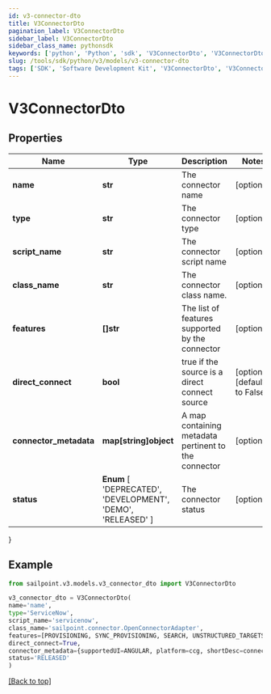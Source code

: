```yaml
---
id: v3-connector-dto
title: V3ConnectorDto
pagination_label: V3ConnectorDto
sidebar_label: V3ConnectorDto
sidebar_class_name: pythonsdk
keywords: ['python', 'Python', 'sdk', 'V3ConnectorDto', 'V3ConnectorDto']
slug: /tools/sdk/python/v3/models/v3-connector-dto
tags: ['SDK', 'Software Development Kit', 'V3ConnectorDto', 'V3ConnectorDto']
---
```


# V3ConnectorDto

## Properties

| Name | Type | Description | Notes |
| --- | --- | --- | --- |
| **name** | **str** | The connector name | [optional] |
| **type** | **str** | The connector type | [optional] |
| **script_name** | **str** | The connector script name | [optional] |
| **class_name** | **str** | The connector class name. | [optional] |
| **features** | **[]str** | The list of features supported by the connector | [optional] |
| **direct_connect** | **bool** | true if the source is a direct connect source | [optional] [default to False] |
| **connector_metadata** | **map[string]object** | A map containing metadata pertinent to the connector | [optional] |
| **status** | **Enum** [ 'DEPRECATED', 'DEVELOPMENT', 'DEMO', 'RELEASED' ] | The connector status | [optional] |

}

## Example

```python
from sailpoint.v3.models.v3_connector_dto import V3ConnectorDto

v3_connector_dto = V3ConnectorDto(
name='name',
type='ServiceNow',
script_name='servicenow',
class_name='sailpoint.connector.OpenConnectorAdapter',
features=[PROVISIONING, SYNC_PROVISIONING, SEARCH, UNSTRUCTURED_TARGETS],
direct_connect=True,
connector_metadata={supportedUI=ANGULAR, platform=ccg, shortDesc=connector description},
status='RELEASED'
)

```

[[Back to top]](#)
